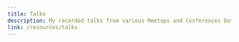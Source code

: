 ```yaml
---
title: Talks
description: My recorded talks from various Meetups and Conferences both in person and virtual
link: /resources/talks
---
```

